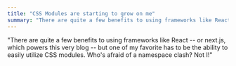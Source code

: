 ```yaml
---
title: "CSS Modules are starting to grow on me"
summary: "There are quite a few benefits to using frameworks like React -- or next.js, which powers this very blog -- but one of my favorite has to be the ability to easily utilize CSS modules. Who's afraid of a namespace clash? Not I!"
---
```


"There are quite a few benefits to using frameworks like React -- or next.js, which powers this very blog -- but one of my favorite has to be the ability to easily utilize CSS modules. Who's afraid of a namespace clash? Not I!"
